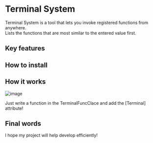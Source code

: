 # Terminal System

Terminal System is a tool that lets you invoke registered functions from anywhere.<br/>
Lists the functions that are most similar to the entered value first.

## Key features

## How to install

## How it works
![image](https://github.com/jacobjea/Terminal/assets/89589209/3042852f-a6d4-4e3a-b22f-4965686a3e6f)

Just write a function in the TerminalFuncClace and add the [Terminal] attribute!

## Final words

I hope my project will help develop efficiently!

